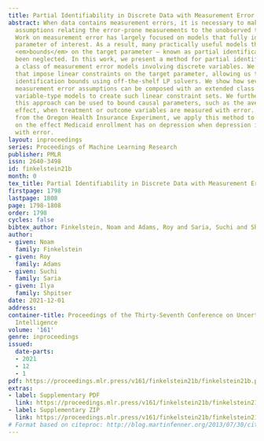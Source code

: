 ```yaml
---
title: Partial Identifiability in Discrete Data with Measurement Error
abstract: When data contains measurement errors, it is necessary to make modeling
  assumptions relating the error-prone measurements to the unobserved true values.
  Work on measurement error has largely focused on models that fully identify the
  parameter of interest. As a result, many practically useful models that result in
  <em>bounds</em> on the target parameter – known as partial identification – have
  been neglected. In this work, we present a method for partial identification in
  a class of measurement error models involving discrete variables. We focus on models
  that impose linear constraints on the target parameter, allowing us to compute partial
  identification bounds using off-the-shelf LP solvers. We show how several common
  measurement error assumptions can be composed with an extended class of instrumental
  variable-type models to create such linear constraint sets. We further show how
  this approach can be used to bound causal parameters, such as the average treatment
  effect, when treatment or outcome variables are measured with error. Using data
  from the Oregon Health Insurance Experiment, we apply this method to estimate bounds
  on the effect Medicaid enrollment has on depression when depression is measured
  with error.
layout: inproceedings
series: Proceedings of Machine Learning Research
publisher: PMLR
issn: 2640-3498
id: finkelstein21b
month: 0
tex_title: Partial Identifiability in Discrete Data with Measurement Error
firstpage: 1798
lastpage: 1808
page: 1798-1808
order: 1798
cycles: false
bibtex_author: Finkelstein, Noam and Adams, Roy and Saria, Suchi and Shpitser, Ilya
author:
- given: Noam
  family: Finkelstein
- given: Roy
  family: Adams
- given: Suchi
  family: Saria
- given: Ilya
  family: Shpitser
date: 2021-12-01
address:
container-title: Proceedings of the Thirty-Seventh Conference on Uncertainty in Artificial
  Intelligence
volume: '161'
genre: inproceedings
issued:
  date-parts:
  - 2021
  - 12
  - 1
pdf: https://proceedings.mlr.press/v161/finkelstein21b/finkelstein21b.pdf
extras:
- label: Supplementary PDF
  link: https://proceedings.mlr.press/v161/finkelstein21b/finkelstein21b-supp.pdf
- label: Supplementary ZIP
  link: https://proceedings.mlr.press/v161/finkelstein21b/finkelstein21b-supp.zip
# Format based on citeproc: http://blog.martinfenner.org/2013/07/30/citeproc-yaml-for-bibliographies/
---
```


